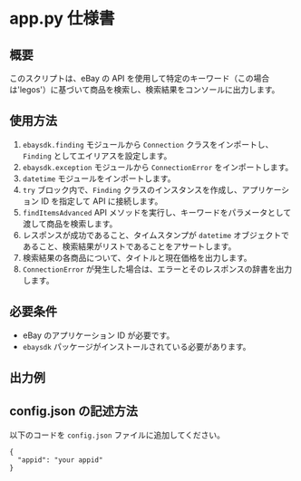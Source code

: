 # app.py 仕様書

## 概要

このスクリプトは、eBay の API を使用して特定のキーワード（この場合は'legos'）に基づいて商品を検索し、検索結果をコンソールに出力します。

## 使用方法

1. `ebaysdk.finding` モジュールから `Connection` クラスをインポートし、`Finding` としてエイリアスを設定します。
2. `ebaysdk.exception` モジュールから `ConnectionError` をインポートします。
3. `datetime` モジュールをインポートします。
4. `try` ブロック内で、`Finding` クラスのインスタンスを作成し、アプリケーション ID を指定して API に接続します。
5. `findItemsAdvanced` API メソッドを実行し、キーワードをパラメータとして渡して商品を検索します。
6. レスポンスが成功であること、タイムスタンプが `datetime` オブジェクトであること、検索結果がリストであることをアサートします。
7. 検索結果の各商品について、タイトルと現在価格を出力します。
8. `ConnectionError` が発生した場合は、エラーとそのレスポンスの辞書を出力します。

## 必要条件

- eBay のアプリケーション ID が必要です。
- `ebaysdk` パッケージがインストールされている必要があります。

## 出力例

## config.json の記述方法

以下のコードを `config.json` ファイルに追加してください。

```
{
  "appid": "your appid"
}
```
